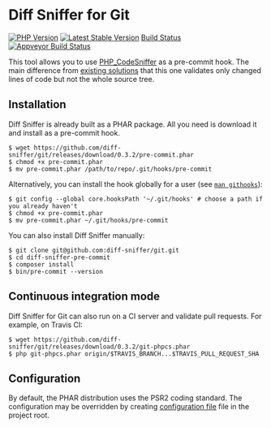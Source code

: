 Diff Sniffer for Git
====================

[![PHP Version](https://img.shields.io/badge/php-%5E7.3-blue.svg)](https://packagist.org/packages/diff-sniffer/git)
[![Latest Stable Version](https://poser.pugx.org/diff-sniffer/git/v/stable)](https://packagist.org/packages/diff-sniffer/git)
[Build Status](https://github.com/diff-sniffer/git/workflows/CI/badge.svg)
[![Appveyor Build Status](https://ci.appveyor.com/api/projects/status/uv1xbj7l7lupgxta?svg=true)](https://ci.appveyor.com/project/morozov/git)

This tool allows you to use [PHP_CodeSniffer](https://github.com/squizlabs/PHP_CodeSniffer) as a pre-commit hook. The main difference from [existing solutions](https://github.com/s0enke/git-hooks/blob/master/phpcs-pre-commit/pre-commit) that this one validates only changed lines of code but not the whole source tree.

Installation
------------

Diff Sniffer is already built as a PHAR package. All you need is download it and install as a pre-commit hook.
```
$ wget https://github.com/diff-sniffer/git/releases/download/0.3.2/pre-commit.phar
$ chmod +x pre-commit.phar
$ mv pre-commit.phar /path/to/repo/.git/hooks/pre-commit
```

Alternatively, you can install the hook globally for a user (see [`man githooks`](https://git-scm.com/docs/githooks)):
```
$ git config --global core.hooksPath '~/.git/hooks' # choose a path if you already haven't
$ chmod +x pre-commit.phar
$ mv pre-commit.phar ~/.git/hooks/pre-commit
```

You can also install Diff Sniffer manually:

```
$ git clone git@github.com:diff-sniffer/git.git
$ cd diff-sniffer-pre-commit
$ composer install
$ bin/pre-commit --version
```

Continuous integration mode
---------------------------

Diff Sniffer for Git can also run on a CI server and validate pull requests. For example, on Travis CI:
```
$ wget https://github.com/diff-sniffer/git/releases/download/0.3.2/git-phpcs.phar
$ php git-phpcs.phar origin/$TRAVIS_BRANCH...$TRAVIS_PULL_REQUEST_SHA
```

Configuration
-------------

By default, the PHAR distribution uses the PSR2 coding standard. The configuration may be overridden by creating [configuration file](https://github.com/squizlabs/PHP_CodeSniffer/wiki/Advanced-Usage#using-a-default-configuration-file) file in the project root.
